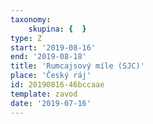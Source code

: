 ```yaml
---
taxonomy:
    skupina: {  }
type: Z
start: '2019-08-16'
end: '2019-08-18'
title: 'Rumcajsový míle (SJC)'
place: 'Český ráj'
id: 20190816-46bccaae
template: zavod
date: '2019-07-16'
---
```

